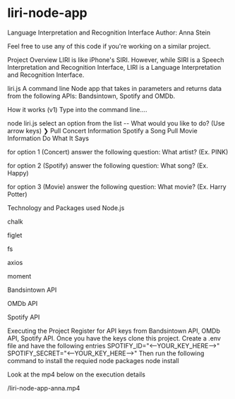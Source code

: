 # liri-node-app


Language Interpretation and Recognition Interface
Author: Anna Stein

Feel free to use any of this code if you're working on a similar project.

Project Overview
LIRI is like iPhone's SIRI. However, while SIRI is a Speech Interpretation and Recognition Interface, LIRI is a Language Interpretation and Recognition Interface.

liri.js
A command line Node app that takes in parameters and returns data from the following APIs: Bandsintown, Spotify and OMDb.

How it works (v1)
Type into the command line....

node liri.js 
select an option from the list
        -- What would you like to do? (Use arrow keys)
            ❯ Pull Concert Information 
            Spotify a Song 
            Pull Movie Information 
            Do What It Says 

for option 1 (Concert) answer the following question:
        What artist? 
            (Ex. PINK)

for option 2 (Spotify) answer the following question:
        What song? 
            (Ex. Happy)

for option 3 (Movie) answer the following question:
        What movie? 
            (Ex. Harry Potter)


Technology and Packages used
Node.js

chalk

figlet

fs

axios

moment

Bandsintown API

OMDb API

Spotify API

Executing the Project
Register for API keys from Bandsintown API, OMDb API, Spotify API.
Once you have the keys clone this project.
Create a .env file and have the following entries
SPOTIFY_ID="<--YOUR_KEY_HERE-->"
SPOTIFY_SECRET="<--YOUR_KEY_HERE-->"
Then run the following command to install the requied node packages
node install

Look at the mp4 below on the execution details

/liri-node-app-anna.mp4
